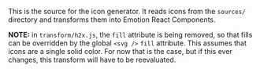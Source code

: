 This is the source for the icon generator. It reads icons from the `sources/` directory and transforms them into Emotion React Components.

**NOTE:** in `transform/h2x.js`, the `fill` attribute is being removed, so that fills can be overridden by the global `<svg />` `fill` attribute. This assumes that icons are a single solid color. For now that is the case, but if this ever changes, this transform will have to be reevaluated.
